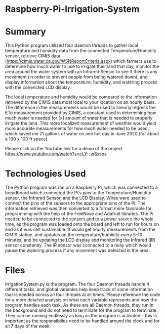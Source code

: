 # Raspberry-Pi-Irrigation-System

# Summary #
This Python program utilized four daemon threads to gather local temperature and humidity data from the connected Temperature/Humidity sensor, retrieve CIMIS data (https://cimis.water.ca.gov/WSNReportCriteria.aspx) which farmers use to determine how much water to use to irrigate their land that day, monitor the area around the water system with an Infrared Sensor to see if there is any movement (in order to prevent people from being watered down), and display information about the temperature, humidity, and watering process with the conencted LCD display. 

The local temperature and humidity would be compared to the information retrieved by the CIMIS data most local to your location on an hourly basis. The difference in the measurements would be used to linearly regress the ETo measurement provided by CIMIS, a constant used in determining how much water is needed for [x] amount of water that is needed to properly irrigate the land. This more localized measurement of weather would yield more accurate measurements for how much water needed to be used, which saved me 21 gallons of water on one hot day in June 2020 (for about a 100 x 100 ft space). 

Please click on the YouTube link for a demo of the project: https://www.youtube.com/watch?v=cLY--wSxsos

# Technologies Used #
The Python program was ran on a Raspberry Pi, which was connected to a breadboard which connected the Pi's pins to the Temperature/Humidity sensor, the Infrared Sensor, and the LCD Display. Wires were used to connect the pins of the sensors to the appropriate pins of the Pi. The information retrieved was then converted to a format more favorable for programming with the help of the FreeNove and Adafruit libraries. The Pi needed to be connected to the sensors and to a power source the whole time, as the program was loaded onto the board and left to run for hours on end as it was self sustainable. It would get hourly measurements from the CIMIS station, and updates on the temperature/humidity every 5-10 minutes, and be updating the LCD display and monitoring the Infrared (IR) sensor constantly. The IR sensor was connected to a relay which would pause the watering process if any movement was detected in the area. 

# Files #
IrrigationSystem.py is the program. The four Daemon threads handle 4 different tasks, and global variables help keep track of some information that is needed across all four threads at all times. Please reference the code for a more detailed analysis on what each variable represents and how the program handles each task. As these are all Daemon threads, they run in the background and do not need to terminate for the program to terminate. They can be running endlessly as long as the program is activated - this is important as the responsibilies need to be handled around the clock and for all 7 days of the week. 
